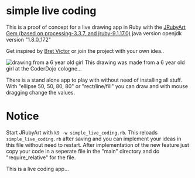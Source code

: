 simple live coding
===============

This is a proof of concept for a live drawing app in Ruby with
the [JRubyArt Gem (based on processing-3.3.7, and jruby-9.1.17.0)](https://github.com/ruby-processing/JRubyArt) java version openjdk version "1.8.0_172"


Get inspired by [Bret Victor](http://worrydream.com/#!/LearnableProgramming) or join the project with your own idea..

![drawing from a 6 year old girl](http://i43.tinypic.com/15n8x9v.jpg)
This drawing was made from a 6 year old girl at the CoderDojo cologne...

There is a stand alone app to play with without need of installing all stuff.
With "ellipse 50, 50, 80, 80" or "rect/line/fill" you can draw and with mouse dragging change the values.


Notice
===============

Start JRubyArt with `k9 -w simple_live_coding.rb`. This reloads `simple_live_coding.rb` after saving and you can implement your ideas in this file
without need to restart. After implementation of the new feature just copy your code in a seperate file in the "main" directory and do "require_relative" for the file.

This is a live coding app...

